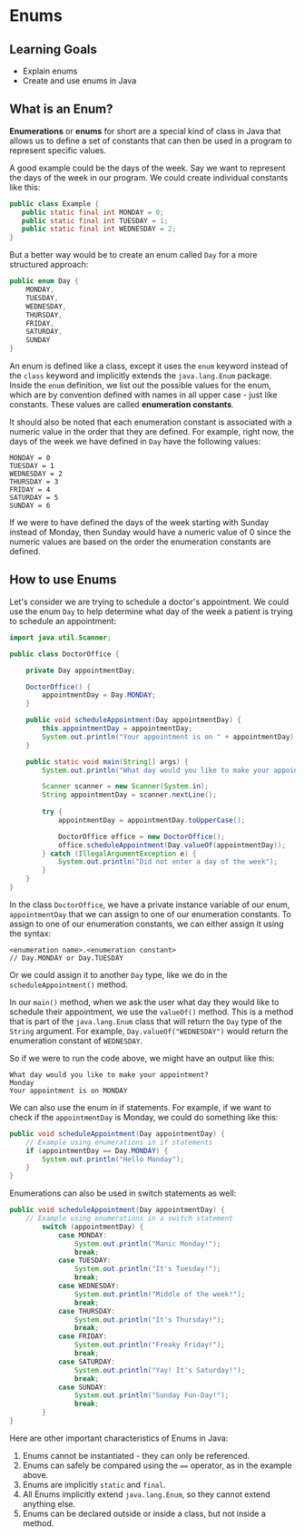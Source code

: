 # Enums

## Learning Goals

- Explain enums
- Create and use enums in Java

## What is an Enum?

**Enumerations** or **enums** for short are a special kind of class in Java that
allows us to define a set of constants that can then be used in a program to
represent specific values.

A good example could be the days of the week. Say we want to represent the days
of the week in our program. We could create individual constants like this:

```java
public class Example {
   public static final int MONDAY = 0;
   public static final int TUESDAY = 1;
   public static final int WEDNESDAY = 2;
}
```

But a better way would be to create an enum called `Day` for a more structured
approach:

```java
public enum Day {
    MONDAY,
    TUESDAY,
    WEDNESDAY,
    THURSDAY,
    FRIDAY,
    SATURDAY,
    SUNDAY
}
```

An enum is defined like a class, except it uses the `enum` keyword instead of
the `class` keyword and implicitly extends the `java.lang.Enum` package.
Inside the `enum` definition, we list out the possible values for the enum,
which are by convention defined with names in all upper case - just like
constants. These values are called **enumeration constants**.

It should also be noted that each enumeration constant is associated with a
numeric value in the order that they are defined. For example, right now, the
days of the week we have defined in `Day` have the following values:

```plaintext
MONDAY = 0
TUESDAY = 1
WEDNESDAY = 2
THURSDAY = 3
FRIDAY = 4
SATURDAY = 5
SUNDAY = 6
```

If we were to have defined the days of the week starting with Sunday instead of
Monday, then Sunday would have a numeric value of 0 since the numeric values are
based on the order the enumeration constants are defined.

## How to use Enums

Let's consider we are trying to schedule a doctor's appointment. We could use
the enum `Day` to help determine what day of the week a patient is trying to
schedule an appointment:

```java
import java.util.Scanner;

public class DoctorOffice {

    private Day appointmentDay;

    DoctorOffice() {
        appointmentDay = Day.MONDAY;
    }

    public void scheduleAppointment(Day appointmentDay) {
        this.appointmentDay = appointmentDay;
        System.out.println("Your appointment is on " + appointmentDay);
    }

    public static void main(String[] args) {
        System.out.println("What day would you like to make your appointment?");

        Scanner scanner = new Scanner(System.in);
        String appointmentDay = scanner.nextLine();
        
        try {
            appointmentDay = appointmentDay.toUpperCase();

            DoctorOffice office = new DoctorOffice();
            office.scheduleAppointment(Day.valueOf(appointmentDay));
        } catch (IllegalArgumentException e) {
            System.out.println("Did not enter a day of the week");
        }
    }
}
```

In the class `DoctorOffice`, we have a private instance variable of our enum,
`appointmentDay` that we can assign to one of our enumeration constants. To
assign to one of our enumeration constants, we can either assign it using the
syntax:

```plaintext
<enumeration name>.<enumeration constant>
// Day.MONDAY or Day.TUESDAY
```

Or we could assign it to another `Day` type, like we do in the
`scheduleAppointment()` method.

In our `main()` method, when we ask the user what day they would like to
schedule their appointment, we use the `valueOf()` method. This is a method that
is part of the `java.lang.Enum` class that will return the `Day` type of the
`String` argument. For example, `Day.valueOf("WEDNESDAY")` would return the
enumeration constant of `WEDNESDAY`.

So if we were to run the code above, we might have an output like this:

```plaintext
What day would you like to make your appointment?
Monday
Your appointment is on MONDAY
```

We can also use the enum in if statements. For example, if we want to check
if the `appointmentDay` is Monday, we could do something like this:

```java
public void scheduleAppointment(Day appointmentDay) {
    // Example using enumerations in if statements
    if (appointmentDay == Day.MONDAY) {
        System.out.println("Hello Monday");
    }
}
```

Enumerations can also be used in switch statements as well:

```java
public void scheduleAppointment(Day appointmentDay) {
    // Example using enumerations in a switch statement
        switch (appointmentDay) {
            case MONDAY:
                System.out.println("Manic Monday!");
                break;
            case TUESDAY:
                System.out.println("It's Tuesday!");
                break;
            case WEDNESDAY:
                System.out.println("Middle of the week!");
                break;
            case THURSDAY:
                System.out.println("It's Thursday!");
                break;
            case FRIDAY:
                System.out.println("Freaky Friday!");
                break;
            case SATURDAY:
                System.out.println("Yay! It's Saturday!");
                break;
            case SUNDAY:
                System.out.println("Sunday Fun-Day!");
                break;
        }
}
```

Here are other important characteristics of Enums in Java:

1. Enums cannot be instantiated - they can only be referenced.
2. Enums can safely be compared using the `==` operator, as in the example above.
3. Enums are implicitly `static` and `final`.
4. All Enums implicitly extend `java.lang.Enum`, so they cannot extend anything
   else.
5. Enums can be declared outside or inside a class, but not inside a method.
